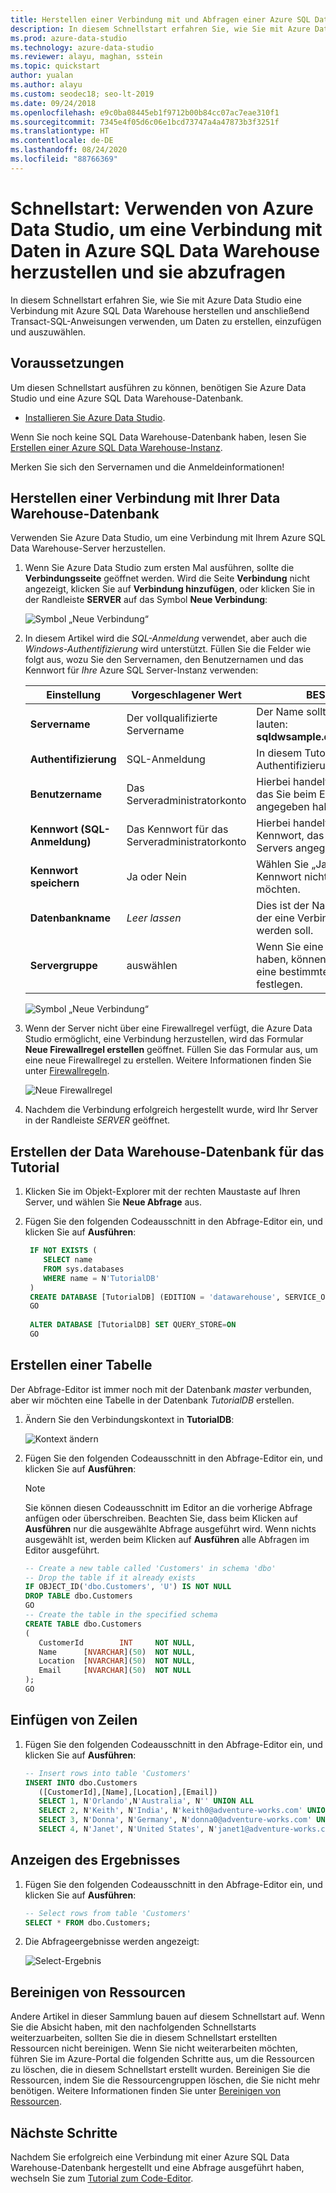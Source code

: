 ```yaml
---
title: Herstellen einer Verbindung mit und Abfragen einer Azure SQL Data Warehouse-Datenbank
description: In diesem Schnellstart erfahren Sie, wie Sie mit Azure Data Studio eine Verbindung mit einer Azure SQL Data Warehouse-Datenbank herstellen und eine Abfrage ausführen.
ms.prod: azure-data-studio
ms.technology: azure-data-studio
ms.reviewer: alayu, maghan, sstein
ms.topic: quickstart
author: yualan
ms.author: alayu
ms.custom: seodec18; seo-lt-2019
ms.date: 09/24/2018
ms.openlocfilehash: e9c0ba08445eb1f9712b00b84cc07ac7eae310f1
ms.sourcegitcommit: 7345e4f05d6c06e1bcd73747a4a47873b3f3251f
ms.translationtype: HT
ms.contentlocale: de-DE
ms.lasthandoff: 08/24/2020
ms.locfileid: "88766369"
---
```

# <a name="quickstart-use-azure-data-studio-to-connect-and-query-data-in-azure-sql-data-warehouse"></a>Schnellstart: Verwenden von Azure Data Studio, um eine Verbindung mit Daten in Azure SQL Data Warehouse herzustellen und sie abzufragen

In diesem Schnellstart erfahren Sie, wie Sie mit Azure Data Studio eine Verbindung mit Azure SQL Data Warehouse herstellen und anschließend Transact-SQL-Anweisungen verwenden, um Daten zu erstellen, einzufügen und auszuwählen. 

## <a name="prerequisites"></a>Voraussetzungen
Um diesen Schnellstart ausführen zu können, benötigen Sie Azure Data Studio und eine Azure SQL Data Warehouse-Datenbank.

- [Installieren Sie Azure Data Studio](./download-azure-data-studio.md?view=sql-server-ver15).

Wenn Sie noch keine SQL Data Warehouse-Datenbank haben, lesen Sie [Erstellen einer Azure SQL Data Warehouse-Instanz](/azure/sql-data-warehouse/sql-data-warehouse-get-started-provision).

Merken Sie sich den Servernamen und die Anmeldeinformationen!


## <a name="connect-to-your-data-warehouse"></a>Herstellen einer Verbindung mit Ihrer Data Warehouse-Datenbank

Verwenden Sie Azure Data Studio, um eine Verbindung mit Ihrem Azure SQL Data Warehouse-Server herzustellen.

1. Wenn Sie Azure Data Studio zum ersten Mal ausführen, sollte die **Verbindungsseite** geöffnet werden. Wird die Seite **Verbindung** nicht angezeigt, klicken Sie auf **Verbindung hinzufügen**, oder klicken Sie in der Randleiste **SERVER** auf das Symbol **Neue Verbindung**:
   
   ![Symbol „Neue Verbindung“](media/quickstart-sql-dw/new-connection-icon.png)

2. In diesem Artikel wird die *SQL-Anmeldung* verwendet, aber auch die *Windows-Authentifizierung* wird unterstützt. Füllen Sie die Felder wie folgt aus, wozu Sie den Servernamen, den Benutzernamen und das Kennwort für *Ihre* Azure SQL Server-Instanz verwenden:

   | Einstellung       | Vorgeschlagener Wert | BESCHREIBUNG |
   | ------------ | ------------------ | ------------------------------------------------- | 
   | **Servername** | Der vollqualifizierte Servername | Der Name sollte in etwa wie folgt lauten: **sqldwsample.database.windows.net** |
   | **Authentifizierung** | SQL-Anmeldung| In diesem Tutorial wird SQL-Authentifizierung verwendet. |
   | **Benutzername** | Das Serveradministratorkonto | Hierbei handelt es sich um das Konto, das Sie beim Erstellen des Servers angegeben haben. |
   | **Kennwort (SQL-Anmeldung)** | Das Kennwort für das Serveradministratorkonto | Hierbei handelt es sich um das Kennwort, das Sie beim Erstellen des Servers angegeben haben. |
   | **Kennwort speichern** | Ja oder Nein | Wählen Sie „Ja“ aus, wenn Sie Ihr Kennwort nicht jedes Mal eingeben möchten. |
   | **Datenbankname** | *Leer lassen* | Dies ist der Name der Datenbank, mit der eine Verbindung hergestellt werden soll. |
   | **Servergruppe** | <Default> auswählen | Wenn Sie eine Servergruppe erstellt haben, können Sie dieses Feld auf eine bestimmte Servergruppe festlegen. | 

   ![Symbol „Neue Verbindung“](media/quickstart-sql-dw/new-connection-screen.png) 

3. Wenn der Server nicht über eine Firewallregel verfügt, die Azure Data Studio ermöglicht, eine Verbindung herzustellen, wird das Formular **Neue Firewallregel erstellen** geöffnet. Füllen Sie das Formular aus, um eine neue Firewallregel zu erstellen. Weitere Informationen finden Sie unter [Firewallregeln](/azure/sql-database/sql-database-firewall-configure).

   ![Neue Firewallregel](media/quickstart-sql-dw/firewall.png)  

4. Nachdem die Verbindung erfolgreich hergestellt wurde, wird Ihr Server in der Randleiste *SERVER* geöffnet.

## <a name="create-the-tutorial-data-warehouse"></a>Erstellen der Data Warehouse-Datenbank für das Tutorial
1. Klicken Sie im Objekt-Explorer mit der rechten Maustaste auf Ihren Server, und wählen Sie **Neue Abfrage** aus.

1. Fügen Sie den folgenden Codeausschnitt in den Abfrage-Editor ein, und klicken Sie auf **Ausführen**:

   ```sql
    IF NOT EXISTS (
       SELECT name
       FROM sys.databases
       WHERE name = N'TutorialDB'
    )
    CREATE DATABASE [TutorialDB] (EDITION = 'datawarehouse', SERVICE_OBJECTIVE='DW100');
    GO  
    
    ALTER DATABASE [TutorialDB] SET QUERY_STORE=ON
    GO
   ```


## <a name="create-a-table"></a>Erstellen einer Tabelle

Der Abfrage-Editor ist immer noch mit der Datenbank *master* verbunden, aber wir möchten eine Tabelle in der Datenbank *TutorialDB* erstellen. 

1. Ändern Sie den Verbindungskontext in **TutorialDB**:

   ![Kontext ändern](media/quickstart-sql-database/change-context.png)


1. Fügen Sie den folgenden Codeausschnitt in den Abfrage-Editor ein, und klicken Sie auf **Ausführen**:

   > [!NOTE]
   > Sie können diesen Codeausschnitt im Editor an die vorherige Abfrage anfügen oder überschreiben. Beachten Sie, dass beim Klicken auf **Ausführen** nur die ausgewählte Abfrage ausgeführt wird. Wenn nichts ausgewählt ist, werden beim Klicken auf **Ausführen** alle Abfragen im Editor ausgeführt.

   ```sql
   -- Create a new table called 'Customers' in schema 'dbo'
   -- Drop the table if it already exists
   IF OBJECT_ID('dbo.Customers', 'U') IS NOT NULL
   DROP TABLE dbo.Customers
   GO
   -- Create the table in the specified schema
   CREATE TABLE dbo.Customers
   (
      CustomerId        INT     NOT NULL,
      Name      [NVARCHAR](50)  NOT NULL,
      Location  [NVARCHAR](50)  NOT NULL,
      Email     [NVARCHAR](50)  NOT NULL
   );
   GO
   ```


## <a name="insert-rows"></a>Einfügen von Zeilen

1. Fügen Sie den folgenden Codeausschnitt in den Abfrage-Editor ein, und klicken Sie auf **Ausführen**:

   ```sql
   -- Insert rows into table 'Customers'
   INSERT INTO dbo.Customers
      ([CustomerId],[Name],[Location],[Email])
      SELECT 1, N'Orlando',N'Australia', N'' UNION ALL
      SELECT 2, N'Keith', N'India', N'keith0@adventure-works.com' UNION ALL
      SELECT 3, N'Donna', N'Germany', N'donna0@adventure-works.com' UNION ALL
      SELECT 4, N'Janet', N'United States', N'janet1@adventure-works.com'
   ```


## <a name="view-the-result"></a>Anzeigen des Ergebnisses
1. Fügen Sie den folgenden Codeausschnitt in den Abfrage-Editor ein, und klicken Sie auf **Ausführen**:

   ```sql
   -- Select rows from table 'Customers'
   SELECT * FROM dbo.Customers;
   ```

1. Die Abfrageergebnisse werden angezeigt:

   ![Select-Ergebnis](media/quickstart-sql-dw/select-results.png)


## <a name="clean-up-resources"></a>Bereinigen von Ressourcen

Andere Artikel in dieser Sammlung bauen auf diesem Schnellstart auf. Wenn Sie die Absicht haben, mit den nachfolgenden Schnellstarts weiterzuarbeiten, sollten Sie die in diesem Schnellstart erstellten Ressourcen nicht bereinigen. Wenn Sie nicht weiterarbeiten möchten, führen Sie im Azure-Portal die folgenden Schritte aus, um die Ressourcen zu löschen, die in diesem Schnellstart erstellt wurden.
Bereinigen Sie die Ressourcen, indem Sie die Ressourcengruppen löschen, die Sie nicht mehr benötigen. Weitere Informationen finden Sie unter [Bereinigen von Ressourcen](/azure/sql-database/sql-database-get-started-portal#clean-up-resources).


## <a name="next-steps"></a>Nächste Schritte

Nachdem Sie erfolgreich eine Verbindung mit einer Azure SQL Data Warehouse-Datenbank hergestellt und eine Abfrage ausgeführt haben, wechseln Sie zum [Tutorial zum Code-Editor](tutorial-sql-editor.md).
